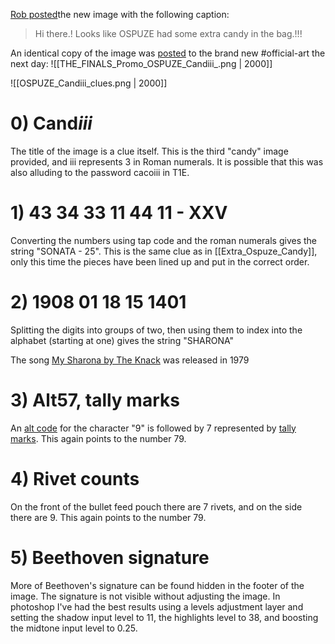 [Rob posted](https://discord.com/channels/1008696016318513243/1011929497139953744/1035893859709878414)the new image with the following caption:
> Hi there.!
> Looks like OSPUZE had some extra candy in the bag.!!!

An identical copy of the image was [posted](https://discord.com/channels/1008696016318513243/1031539174743998526/1034504554085097583) to the brand new <label>#</label>official-art the next day:
![[THE_FINALS_Promo_OSPUZE_Candiii_.png | 2000]]

![[OSPUZE_Candiii_clues.png | 2000]]
# 0) Cand*iii*
The title of the image is a clue itself. This is the third "candy" image provided, and iii represents 3 in Roman numerals. It is possible that this was also alluding to the password cacoiii in T1E.

# 1) 43 34 33 11 44 11 - XXV
Converting the numbers using tap code and the roman numerals gives the string "SONATA - 25". This is the same clue as in [[Extra_Ospuze_Candy]], only this time the pieces have been lined up and put in the correct order.

# 2) 1908 01 18 15 1401
Splitting the digits into groups of two, then using them to index into the alphabet (starting at one) gives the string "SHARONA"

The song [My Sharona by The Knack](https://en.wikipedia.org/wiki/My_Sharona) was released in 1979

# 3) Alt57, tally marks
An [alt code](https://en.wikipedia.org/wiki/Alt_code) for the character "9" is followed by 7 represented by [tally marks](https://en.wikipedia.org/wiki/Tally_marks). This again points to the number 79.

# 4) Rivet counts
On the front of the bullet feed pouch there are 7 rivets, and on the side there are 9. This again points to the number 79. 

# 5) Beethoven signature
More of Beethoven's signature can be found hidden in the footer of the image. The signature is not visible without adjusting the image. In photoshop I've had the best results using a levels adjustment layer and setting the shadow input level to 11, the highlights level to 38, and boosting the midtone input level to 0.25.

